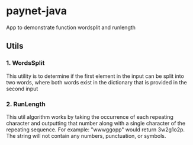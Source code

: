 # paynet-java
App to demonstrate function wordsplit and runlength

## Utils
### 1. WordsSplit
This utility is to determine if the first element in the input can be split into two words, where both words exist in the dictionary that is provided in the second input

### 2. RunLength
This util algorithm works by taking the occurrence of each repeating character and outputting that number along with a single character of the repeating sequence. For example: "wwwggopp" would return 3w2g1o2p. The string will not contain any numbers, punctuation, or symbols. 
